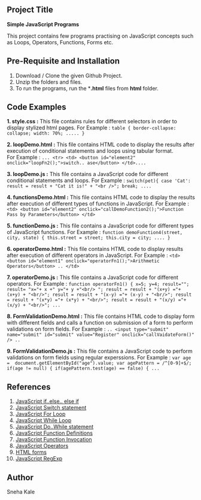 ## Project Title 
**Simple JavaScript Programs**

This project contains few programs practising on JavaScript concepts such as Loops, Operators, Functions, Forms etc.

## Pre-Requisite and Installation
1. Download / Clone the given Github Project.
2. Unzip the folders and files.
3. To run the programs, run the ***.html** files from **html** folder.

## Code Examples 
**1. style.css :**
This file contains rules for different selectors in order to display stylized html pages.
For Example : `table {
	border-collapse: collapse;
	width: 70%;
	.....
}`

**2. loopDemo.html :**
This file contains HTML code to display the results after execution of conditional statements and loops using tabular format.  
For Example : `... <tr>
				<td>
					<button id="element2" onclick="loopFn2();">switch.. ase</button>
				</td>....`
				
**3. loopDemo.js :**
This file contains a JavaScript code for different conditional statements and loops.
For Example : `switch(pet){
					case 'Cat':
						result = result + "Cat it is!" + "<br />";
						break; ....`
						
**4. functionsDemo.html :**
This file contains HTML code to display the results after execution of different types of functions in JavaScript.
For Example : `<td>
					<button id="element2" onclick="callDemoFunction2();">Function Pass by Parameters</button>
				</td>`

**5. functionDemo.js :**
This file contains a JavaScript code for different types of JavaScript functions.
For Example : `function demoFunction4(street, city, state) {
		this.street = street;
		this.city = city;
		....
	}`

**6. operatorDemo.html :**
This file contains HTML code to display results after execution of different operators in JavaScript.
For Example : `<td>
					<button id="element1" onclick="operatorFn1();">Arithmetic Operators</button> ..
				</td>`
				
**7. operatorDemo.js :**
This file contains a JavaScript code for different operators.
For Example : `function operatorFn1() {
	x=5; y=4; result="";
	result= "x="+ x +" y="+ y +"<br/> ";
	result = result + "(x+y) ="+ (x+y) + "<br/>";
	result = result + "(x-y) ="+ (x-y) + "<br/>";
	result = result + "(x*y) ="+ (x*y) + "<br/>";
	result = result + "(x/y) ="+ (x/y) + "<br/>"; ...`

**8. FormValidationDemo.html :**
This file contains HTML code to display form with different fields and calls a function on submission of a form to perform validations on form fields.
For Example : `.. <input type="submit" name="submit" id="submit" value="Register" onclick="callVaidateForm()" /> ..`

**9. FormValidationDemo.js :**
This file contains a JavaScript code to perform validations on form fields using regular experssions.
For Example : `var age =  document.getElementById("age").value;
	var agePattern = /^[0-9]+$/;
	if(age != null) {
		if(agePattern.test(age) == false) { ...`

## References 
1. [JavaScript if..else.. else if](https://www.w3schools.com/js/js_if_else.asp)
2. [JavaScript Switch statement](https://www.w3schools.com/js/js_switch.asp)
3. [JavaScript For Loop](https://www.w3schools.com/js/js_loop_for.asp)
4. [JavaScript While Loop](https://www.w3schools.com/js/js_loop_while.asp)
5. [JavaScript Do..While statement](https://www.w3schools.com/jsref/jsref_dowhile.asp)
6. [JavaScript Function Definitions](https://www.w3schools.com/js/js_function_definition.asp)
7. [JavaScript Function Invocation](https://www.w3schools.com/js/js_function_invocation.asp)
8. [JavaScript Operators](https://www.w3schools.com/js/js_operators.asp)
9. [HTML forms](https://www.w3schools.com/html/html_forms.asp)
10. [JavaScript RegExp](https://www.w3schools.com/jsref/jsref_obj_regexp.asp)

## Author
Sneha Kale